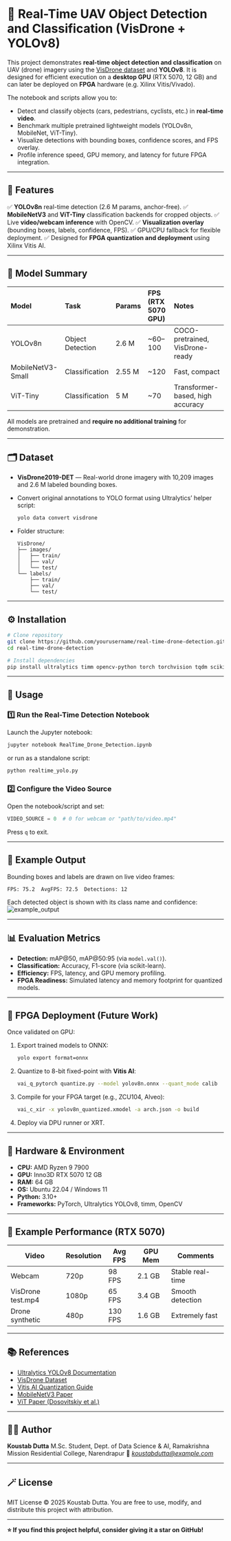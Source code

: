 # 🚁 Real-Time UAV Object Detection and Classification (VisDrone + YOLOv8)

This project demonstrates **real-time object detection and classification** on UAV (drone) imagery using the [VisDrone dataset](https://github.com/VisDrone/VisDrone-Dataset) and **YOLOv8**.
It is designed for efficient execution on a **desktop GPU** (RTX 5070, 12 GB) and can later be deployed on **FPGA** hardware (e.g. Xilinx Vitis/Vivado).

The notebook and scripts allow you to:

* Detect and classify objects (cars, pedestrians, cyclists, etc.) in **real-time video**.
* Benchmark multiple pretrained lightweight models (YOLOv8n, MobileNet, ViT-Tiny).
* Visualize detections with bounding boxes, confidence scores, and FPS overlay.
* Profile inference speed, GPU memory, and latency for future FPGA integration.

---

## 📸 Features

✅ **YOLOv8n** real-time detection (2.6 M params, anchor-free).
✅ **MobileNetV3** and **ViT-Tiny** classification backends for cropped objects.
✅ Live **video/webcam inference** with OpenCV.
✅ **Visualization overlay** (bounding boxes, labels, confidence, FPS).
✅ GPU/CPU fallback for flexible deployment.
✅ Designed for **FPGA quantization and deployment** using Xilinx Vitis AI.

---

## 🧠 Model Summary

| Model             | Task             | Params | FPS (RTX 5070 GPU) | Notes                            |
| :---------------- | :--------------- | :----- | :----------------- | :------------------------------- |
| YOLOv8n           | Object Detection | 2.6 M  | ~60–100            | COCO-pretrained, VisDrone-ready  |
| MobileNetV3-Small | Classification   | 2.55 M | ~120               | Fast, compact                    |
| ViT-Tiny          | Classification   | 5 M    | ~70                | Transformer-based, high accuracy |

All models are pretrained and **require no additional training** for demonstration.

---

## 🗂️ Dataset

* **VisDrone2019-DET** — Real-world drone imagery with 10,209 images and 2.6 M labeled bounding boxes.
* Convert original annotations to YOLO format using Ultralytics’ helper script:

  ```bash
  yolo data convert visdrone
  ```
* Folder structure:

  ```
  VisDrone/
  ├── images/
  │   ├── train/
  │   ├── val/
  │   └── test/
  └── labels/
      ├── train/
      ├── val/
      └── test/
  ```

---

## ⚙️ Installation

```bash
# Clone repository
git clone https://github.com/yourusername/real-time-drone-detection.git
cd real-time-drone-detection

# Install dependencies
pip install ultralytics timm opencv-python torch torchvision tqdm scikit-learn
```

---

## 🚀 Usage

### 1️⃣ Run the Real-Time Detection Notebook

Launch the Jupyter notebook:

```bash
jupyter notebook RealTime_Drone_Detection.ipynb
```

or run as a standalone script:

```bash
python realtime_yolo.py
```

### 2️⃣ Configure the Video Source

Open the notebook/script and set:

```python
VIDEO_SOURCE = 0  # 0 for webcam or "path/to/video.mp4"
```

Press `q` to exit.

---

## 🧩 Example Output

Bounding boxes and labels are drawn on live video frames:

```
FPS: 75.2  AvgFPS: 72.5  Detections: 12
```

Each detected object is shown with its class name and confidence:
![example\_output](docs/example_output.jpg)

---

## 📊 Evaluation Metrics

* **Detection:** mAP@50, mAP@50:95 (via `model.val()`).
* **Classification:** Accuracy, F1-score (via scikit-learn).
* **Efficiency:** FPS, latency, and GPU memory profiling.
* **FPGA Readiness:** Simulated latency and memory footprint for quantized models.

---

## 🧮 FPGA Deployment (Future Work)

Once validated on GPU:

1. Export trained models to ONNX:

   ```bash
   yolo export format=onnx
   ```
2. Quantize to 8-bit fixed-point with **Vitis AI**:

   ```bash
   vai_q_pytorch quantize.py --model yolov8n.onnx --quant_mode calib
   ```
3. Compile for your FPGA target (e.g., ZCU104, Alveo):

   ```bash
   vai_c_xir -x yolov8n_quantized.xmodel -a arch.json -o build
   ```
4. Deploy via DPU runner or XRT.

---

## 🧰 Hardware & Environment

* **CPU:** AMD Ryzen 9 7900
* **GPU:** Inno3D RTX 5070 12 GB
* **RAM:** 64 GB
* **OS:** Ubuntu 22.04 / Windows 11
* **Python:** 3.10+
* **Frameworks:** PyTorch, Ultralytics YOLOv8, timm, OpenCV

---

## 🧪 Example Performance (RTX 5070)

| Video             | Resolution | Avg FPS | GPU Mem | Comments         |
| ----------------- | ---------- | ------- | ------- | ---------------- |
| Webcam            | 720p       | 98 FPS  | 2.1 GB  | Stable real-time |
| VisDrone test.mp4 | 1080p      | 65 FPS  | 3.4 GB  | Smooth detection |
| Drone synthetic   | 480p       | 130 FPS | 1.6 GB  | Extremely fast   |

---

## 📚 References

* [Ultralytics YOLOv8 Documentation](https://docs.ultralytics.com)
* [VisDrone Dataset](https://github.com/VisDrone/VisDrone-Dataset)
* [Vitis AI Quantization Guide](https://docs.xilinx.com/r/en-US/ug1414-vitis-ai)
* [MobileNetV3 Paper](https://arxiv.org/abs/1905.02244)
* [ViT Paper (Dosovitskiy et al.)](https://arxiv.org/abs/2010.11929)

---

## 🧑‍💻 Author

**Koustab Dutta**
M.Sc. Student, Dept. of Data Science & AI, Ramakrishna Mission Residential College, Narendrapur
📧 *[koustabdutta@example.com](mailto:koustabdutta@example.com)*

---

## 🪄 License

MIT License © 2025 Koustab Dutta.
You are free to use, modify, and distribute this project with attribution.

---

**⭐ If you find this project helpful, consider giving it a star on GitHub!**
